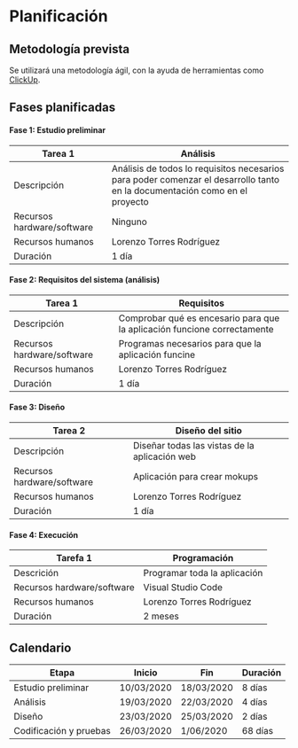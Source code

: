 # Planificación

## Metodología prevista
Se utilizará una metodología ágil, con la ayuda de herramientas como [ClickUp](https://clickup.com/2?utm_expid=.aV4GY1erSwu_p7FoBAj5Yg.1&utm_referrer=).

## Fases planificadas

#### Fase 1: Estudio preliminar

Tarea 1|Análisis
-|-
Descripción|Análisis de todos lo requisitos necesarios para poder comenzar el desarrollo tanto en la documentación como en el proyecto 
Recursos hardware/software| Ninguno
Recursos humanos|Lorenzo Torres Rodríguez
Duración| 1 día

#### Fase 2: Requisitos del sistema (análisis)

Tarea 1|Requisitos
-|-
Descripción|Comprobar qué es encesario para que la aplicación funcione correctamente
Recursos hardware/software|Programas necesarios para que la aplicación funcine
Recursos humanos|Lorenzo Torres Rodríguez
Duración| 1 día

#### Fase 3: Diseño

Tarea 2|Diseño del sitio
-|-
Descripción|Diseñar todas las vistas de la aplicación web
Recursos hardware/software|Aplicación para crear mokups
Recursos humanos|Lorenzo Torres Rodríguez
Duración| 1 día

#### Fase 4: Execución

Tarefa 1|Programación
-|-
Descrición| Programar toda la aplicación
Recursos hardware/software| Visual Studio Code
Recursos humanos|Lorenzo Torres Rodríguez
Duración| 2 meses

## Calendario

| Etapa | Inicio | Fin | Duración |
| -- | -- | -- | -- |
| Estudio preliminar | 10/03/2020 | 18/03/2020 | 8 días |
| Análisis | 19/03/2020 | 22/03/2020 | 4 días |
| Diseño | 23/03/2020 | 25/03/2020 | 2 días |
| Codificación y pruebas | 26/03/2020 | 1/06/2020 | 68 días |
